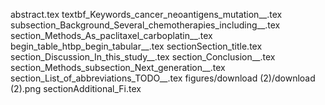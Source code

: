 abstract.tex
textbf_Keywords_cancer_neoantigens_mutation__.tex
subsection_Background_Several_chemotherapies_including__.tex
section_Methods_As_paclitaxel_carboplatin__.tex
begin_table_htbp_begin_tabular__.tex
sectionSection_title.tex
section_Discussion_In_this_study__.tex
section_Conclusion__.tex
section_Methods_subsection_Next_generation__.tex
section_List_of_abbreviations_TODO__.tex
figures/download (2)/download (2).png
sectionAdditional_Fi.tex
